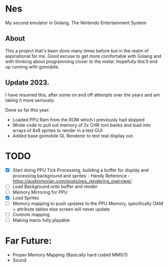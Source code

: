 # Nes

My second emulator in Golang. The Nintendo Entertainment System

## About

This a project that's been done many times before but in the realm of aspiriational for me. Good excuse to get more comfortable with Golang and with thinking about programming closer to the metal. Hopefully this'll end up running with gomobile.

## Update 2023.

I have resumed this, after some on and off attempts over the years and am taking it more seriously.

Done so far this year:

- Loaded PPU Ram from the ROM which I previously had skipped
- Wrote code to pull out memory of 2x CHR rom banks and load into arrays of 8x8 sprites to render in a test GUI
- Added base gomobile GL Renderer to test real display out.

# TODO

- [x] Start doing PPU Tick Processing, building a buffer for display and processing background and sprites - Handy Reference - https://austinmorlan.com/posts/nes_rendering_overview/
- [ ] Load Background onto buffer and render
- [ ] Memory Mirroring for PPU
- [x] Load Sprites
- [ ] Memory mapping to push updates to the PPU Memory, specifically OAM + attribute tables else screen will never update
- [ ] Controls mapping
- [ ] Making mario fully playable

# Far Future:

- Proper Memory Mapping (Basically hard coded MM0/1)
- Sound
